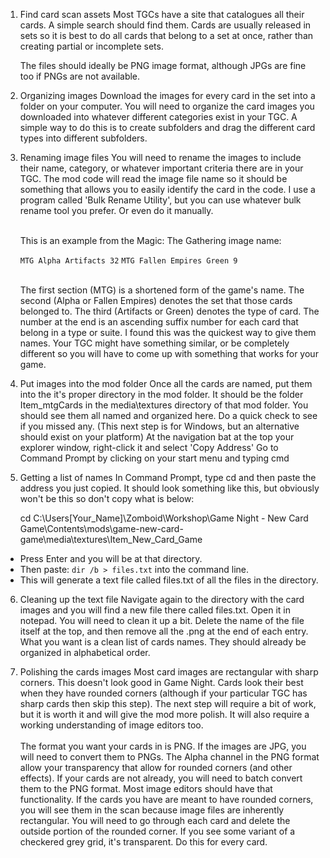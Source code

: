 1. Find card scan assets
   Most TGCs have a site that catalogues all their cards. A simple search should find them.
   Cards are usually released in sets so it is best to do all cards that belong to a set at once, rather than creating partial or incomplete sets.

    The files should ideally be PNG image format, although JPGs are fine too if PNGs are not available.


2. Organizing images
   Download the images for every card in the set into a folder on your computer. You will need to organize the card images you downloaded into whatever different categories exist in your TGC. A simple way to do this is to create subfolders and drag the different card types into different subfolders.


3. Renaming image files
   You will need to rename the images to include their name, category, or whatever important criteria there are in your TGC. The mod code will read the image file name so it should be something that allows you to easily identify the card in the code.
   I use a program called 'Bulk Rename Utility', but you can use whatever bulk rename tool you prefer. Or even do it manually.

    <br>This is an example from the Magic: The Gathering image name:

   `MTG Alpha Artifacts 32`
   `MTG Fallen Empires Green 9`

    <br>The first section (MTG) is a shortened form of the game's name. The second (Alpha or Fallen Empires) denotes the set that those cards belonged to. The third (Artifacts or Green) denotes the type of card. The number at the end is an ascending suffix number for each card that belong in a type or suite. I found this was the quickest way to give them names.  Your TGC might have something similar, or be completely different so you will have to come up with something that works for your game.
   <BR>

4. Put images into the mod folder
   Once all the cards are named, put them into the it's proper directory in the mod folder. It should be the folder Item_mtgCards in the media\textures directory of that mod folder. You should see them all named and organized here. Do a quick check to see if you missed any.
   (This next step is for Windows, but an alternative should exist on your platform)
   At the navigation bat at the top your explorer window, right-click it and select 'Copy Address'
   Go to Command Prompt by clicking on your start menu and typing cmd


5. Getting a list of names
   In Command Prompt, type cd
   and then paste the address you just copied.
   It should look something like this, but obviously won't be this so don't copy what is below:

    
    cd C:\Users\[Your_Name]\Zomboid\Workshop\Game Night - New Card Game\Contents\mods\game-new-card-game\media\textures\Item_New_Card_Game

- Press Enter and you will be at that directory.
- Then paste: `dir /b > files.txt` into the command line.
- This will generate a text file called files.txt of all the files in the directory.


6. Cleaning up the text file
   Navigate again to the directory with the card images and you will find a new file there called files.txt. Open it in notepad. You will need to clean it up a bit. Delete the name of the file itself at the top, and then remove all the .png at the end of each entry.
   What you want is a clean list of cards names. They should already be organized in alphabetical order.


7. Polishing the cards images
   Most card images are rectangular with sharp corners. This doesn't look good in Game Night. Cards look their best when they have rounded corners (although if your particular TGC has sharp cards then skip this step). The next step will require a bit of work, but it is worth it and will give the mod more polish. It will also require a working understanding of image editors too.
    <br><br>
   The format you want your cards in is PNG. If the images are JPG, you will need to convert them to PNGs. The Alpha channel in the PNG format allow your transparency that allow for rounded corners (and other effects). If your cards are not already, you will need to batch convert them to the PNG format. Most image editors should have that functionality.
   If the cards you have are meant to have rounded corners, you will see them in the scan because image files are inherently rectangular. You will need to go through each card and delete the outside portion of the rounded corner. If you see some variant of a checkered grey grid, it's transparent. Do this for every card.